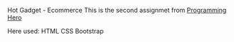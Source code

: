 Hot Gadget - Ecommerce
This is the second assignmet from [Programming Hero](https://www.programming-hero.com/)

Here used:
HTML
CSS
Bootstrap